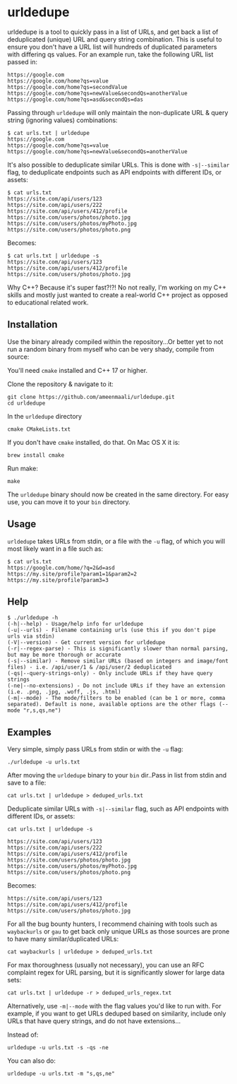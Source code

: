 # urldedupe

urldedupe is a tool to quickly pass in a list of URLs, and get back a list of deduplicated (unique)
URL and query string combination. This is useful to ensure you don't have a URL list will hundreds of duplicated parameters
with differing qs values. For an example run, take the following URL list passed in:

```
https://google.com
https://google.com/home?qs=value
https://google.com/home?qs=secondValue
https://google.com/home?qs=newValue&secondQs=anotherValue
https://google.com/home?qs=asd&secondQs=das
```

Passing through `urldedupe` will only maintain the non-duplicate URL & query string (ignoring values) combinations:

```
$ cat urls.txt | urldedupe
https://google.com
https://google.com/home?qs=value
https://google.com/home?qs=newValue&secondQs=anotherValue
```

It's also possible to deduplicate similar URLs. This is done with `-s|--similar` flag, to deduplicate endpoints such as API endpoints with different IDs, or assets:

```
$ cat urls.txt
https://site.com/api/users/123
https://site.com/api/users/222
https://site.com/api/users/412/profile
https://site.com/users/photos/photo.jpg
https://site.com/users/photos/myPhoto.jpg
https://site.com/users/photos/photo.png
```

Becomes:

```
$ cat urls.txt | urldedupe -s
https://site.com/api/users/123
https://site.com/api/users/412/profile
https://site.com/users/photos/photo.jpg
```

Why C++? Because it's super fast?!?! No not really, I'm working on my C++ skills and mostly just wanted to create a real-world C++ project as opposed to educational related work.

## Installation
Use the binary already compiled within the repository...Or better yet to not run a random binary from myself who can be very shady, compile from source:

You'll need `cmake` installed and C++ 17 or higher.

Clone the repository & navigate to it:
```
git clone https://github.com/ameenmaali/urldedupe.git
cd urldedupe
```

In the `urldedupe` directory
```
cmake CMakeLists.txt
```

If you don't have `cmake` installed, do that. On Mac OS X it is:
```
brew install cmake
```

Run make:
```
make
```

The `urldedupe` binary should now be created in the same directory. For easy use, you can move it to your `bin` directory.

## Usage
`urldedupe` takes URLs from stdin, or a file with the `-u` flag, of which you will most likely want in a file such as:
```
$ cat urls.txt
https://google.com/home/?q=2&d=asd
https://my.site/profile?param1=1&param2=2
https://my.site/profile?param3=3
```

## Help
```
$ ./urldedupe -h
(-h|--help) - Usage/help info for urldedupe
(-u|--urls) - Filename containing urls (use this if you don't pipe urls via stdin)
(-V|--version) - Get current version for urldedupe
(-r|--regex-parse) - This is significantly slower than normal parsing, but may be more thorough or accurate
(-s|--similar) - Remove similar URLs (based on integers and image/font files) - i.e. /api/user/1 & /api/user/2 deduplicated
(-qs|--query-strings-only) - Only include URLs if they have query strings
(-ne|--no-extensions) - Do not include URLs if they have an extension (i.e. .png, .jpg, .woff, .js, .html)
(-m|--mode) - The mode/filters to be enabled (can be 1 or more, comma separated). Default is none, available options are the other flags (--mode "r,s,qs,ne")
```

## Examples

Very simple, simply pass URLs from stdin or with the `-u` flag:

`./urldedupe -u urls.txt`

After moving the `urldedupe` binary to your `bin` dir..Pass in list from stdin and save to a file:

`cat urls.txt | urldedupe > deduped_urls.txt`

Deduplicate similar URLs with `-s|--similar` flag, such as API endpoints with different IDs, or assets:

`cat urls.txt | urldedupe -s`

```
https://site.com/api/users/123
https://site.com/api/users/222
https://site.com/api/users/412/profile
https://site.com/users/photos/photo.jpg
https://site.com/users/photos/myPhoto.jpg
https://site.com/users/photos/photo.png
```

Becomes:

```
https://site.com/api/users/123
https://site.com/api/users/412/profile
https://site.com/users/photos/photo.jpg
```

For all the bug bounty hunters, I recommend chaining with tools such as `waybackurls` or `gau` to get back only unique URLs as those sources are prone to have many similar/duplicated URLs:

`cat waybackurls | urldedupe > deduped_urls.txt`

For max thoroughness (usually not necessary), you can use an RFC complaint regex for URL parsing, but it is significantly slower for large data sets:

`cat urls.txt | urldedupe -r > deduped_urls_regex.txt`

Alternatively, use `-m|--mode` with the flag values you'd like to run with. For example, if you want
to get URLs deduped based on similarity, include only URLs that have query strings, and do not have extensions...

Instead of:

`urldedupe -u urls.txt -s -qs -ne`

You can also do:

`urldedupe -u urls.txt -m "s,qs,ne"`
